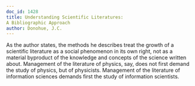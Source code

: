```yaml
---
doc_id: 1428
title: Understanding Scientific Literatures:
A Bibliographic Approach
author: Donohue, J.C.
---
```


As the author states, the methods he describes treat the growth
of a scientific literature as a social phenomenon in its own
right, not as a material byproduct of the knowledge and
concepts of the science written about.  Management of the
literature of physics, say, does not first demand the study of
physics, but of physicists.  Management of the literature of
information sciences demands first the study of information
scientists.